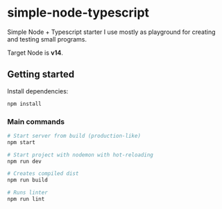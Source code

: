 # simple-node-typescript

Simple Node + Typescript starter I use mostly as playground for creating and testing small programs.

Target Node is **v14**.

## Getting started

Install dependencies:

```bash
npm install
```

### Main commands

```bash
# Start server from build (production-like)
npm start

# Start project with nodemon with hot-reloading
npm run dev

# Creates compiled dist
npm run build

# Runs linter
npm run lint
```
